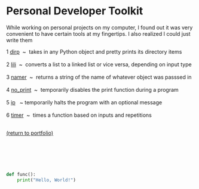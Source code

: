 # Personal Developer Toolkit

While working on personal projects on my computer, I found out it was very convenient to have certain tools at my fingertips. I also realized I could just write them


<!-- &nbsp;&nbsp;&nbsp;&nbsp; -->
1 [dirp](/dirp.md)&nbsp;&nbsp;\~&nbsp;&nbsp;takes in any Python object and pretty prints its directory items<br><br>
2 [lili](/lili.md)&nbsp;&nbsp;\~&nbsp;&nbsp;converts a list to a linked list or vice versa, depending on input type<br><br>
3 [namer](/namer.md)&nbsp;&nbsp;\~&nbsp;&nbsp;returns a string of the name of whatever object was passsed in<br><br>
4 [no_print](/no_print.md)&nbsp;&nbsp;\~&nbsp;&nbsp;temporarily disables the print function during a program<br><br>
5 [ip](/ip.md)&nbsp;&nbsp;&nbsp;\~&nbsp;temporarily halts the program with an optional message<br><br>
6 [timer](/timer.md)&nbsp;&nbsp;\~&nbsp;&nbsp;times a function based on inputs and repetitions<br><br>

<a href="https://rowcased.github.io/">(return to portfolio)</a>


<br><br><br><br>


```python
def func():
    print("Hello, World!")
```
